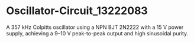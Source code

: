 # Oscillator-Circuit_13222083
A 357 kHz Colpitts oscillator using a NPN BJT 2N2222 with a 15 V power supply, achieving a 9–10 V peak-to-peak output and high sinusoidal purity.
